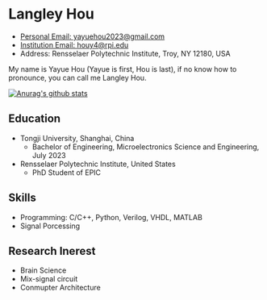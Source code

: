 # Langley Hou

* [Personal Email: yayuehou2023@gmail.com](mailto:yayuehou2023@gmail.com)
* [Institution Email: houy4@rpi.edu](mailto:houy4@rpi.edu)
* Address: Rensselaer Polytechnic Institute, Troy, NY 12180, USA 

My name is Yayue Hou (Yayue is first, Hou is last), if no know how to pronounce, you can call me Langley Hou.

[![Anurag's github stats](https://github-readme-stats.vercel.app/api?username=YayueHou)](https://github.com/anuraghazra/github-readme-stats)

## Education
* Tongji University, Shanghai, China
  - Bachelor of Engineering, Microelectronics Science and Engineering, July 2023
* Rensselaer Polytechnic Institute, United States
  - PhD Student of EPIC
## Skills
* Programming: C/C++, Python, Verilog, VHDL, MATLAB
* Signal Porcessing 
## Research Inerest 
* Brain Science
* Mix-signal circuit
* Conmupter Architecture
